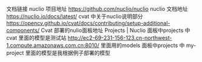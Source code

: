 文档链接
nuclio 项目地址 https://github.com/nuclio/nuclio
nuclio 文档地址 https://nuclio.io/docs/latest/
cvat 中关于nuclio说明部分 
https://opencv.github.io/cvat/docs/contributing/setup-additional-components/
Cvat 部署的nulio面板地址  Projects | Nuclio
面板中projects 中 cvat 里面的模型是测试站 http://ec2-69-231-156-123.cn-northwest-1.compute.amazonaws.com.cn:8010/ 里面用的models
面板中projects 中 my-project 里面的模型是我根据例子部署的模型